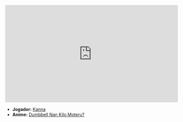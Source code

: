 <iframe width="560" height="315" src="https://www.youtube.com/embed/ijCRlmxUleI?si=88XkCzRlRDTLOA8H" title="YouTube video player" frameborder="0" allow="accelerometer; autoplay; clipboard-write; encrypted-media; gyroscope; picture-in-picture; web-share" referrerpolicy="strict-origin-when-cross-origin" allowfullscreen></iframe>

- **Jogador:** [Kanna](../Membros/Kanna.md)
- **Anime:** [Dumbbell Nan Kilo Moteru?](content/Animes/Dumbbell%20Nan%20Kilo%20Moteru?.md)